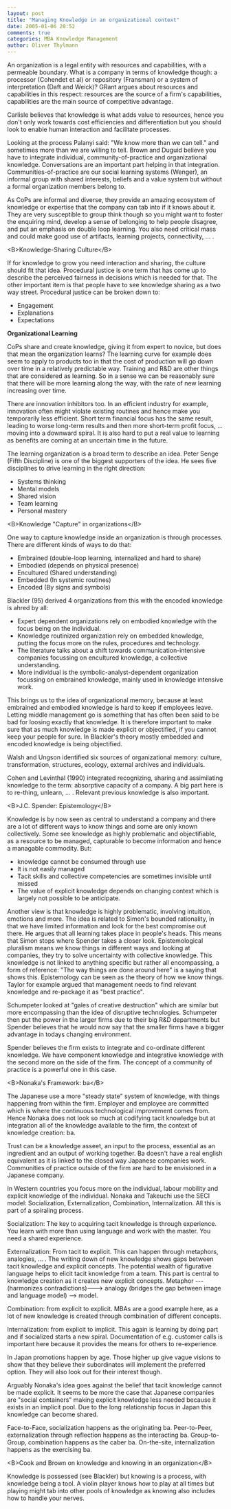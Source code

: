 ```yaml
---
layout: post
title: "Managing Knowledge in an organizational context"
date: 2005-01-06 20:52
comments: true
categories: MBA Knowledge Management
author: Oliver Thylmann
---
```



An organization is a legal entity with resources and capabilities, with a permeable boundary. What is a company in terms of knowledge though: a processor (Cohendet et al) or repository (Fransman) or a system of interpretation (Daft and Weick)? GRant argues about resources and capabilities in this respect: resources are the source of a firm's capabilities, capabilities are the main source of competitive advantage.





Carlisle believes that knowledge is what adds value to resources, hence you don't only work towards cost efficiencies and differentiation but you should look to enable human interaction and facilitate processes.

Looking at the process Palanyi said: &quot;We know more than we can tell.&quot; and sometimes more than we are willing to tell. Brown and Duguid believe you have to integrate individual, community-of-practice and organizational knowledge. Conversations are an important part helping in that integration. Communities-of-practice are our social learning systems (Wenger), an informal group with shared interests, beliefs and a value system but without a formal organization members belong to.

As CoPs are informal and diverse, they provide an amazing ecosystem of knowledge or expertise that the company can tab into if it knows about it. They are very susceptible to group think though so you might want to foster the enquiring mind, develop a sense of belonging to help people disagree, and put an emphasis on double loop learning. You also need critical mass and could make good use of artifacts, learning projects, connectivity, ... .

&lt;B&gt;Knowledge-Sharing Culture&lt;/B&gt;

If for knowledge to grow you need interaction and sharing, the culture should fit that idea. Procedural justice is one term that has come up to describe the perceived fairness in decisions which is needed for that. The other important item is that people have to see knowledge sharing as a two way street. Procedural justice can be broken down to:
- Engagement
- Explanations
- Expectations

**Organizational Learning**

CoPs share and create knowledge, giving it from expert to novice, but does that mean the organization learns? The learning curve for example does seem to apply to products too in that the cost of production will go down over time in a relatively predictable way. Training and R&amp;D are other things that are considered as learning. So in a sense we can be reasonably sure that there will be more learning along the way, with the rate of new learning increasing over time.

There are innovation inhibitors too. In an efficient industry for example, innovation often might violate existing routines and hence make you temporarily less efficient. Short term financial focus has the same result, leading to worse long-term results and then more short-term profit focus, ... moving into a downward spiral. It is also hard to put a real value to learning as benefits are coming at an uncertain time in the future.

The learning organization is a broad term to describe an idea. Peter Senge (Fifth Discipline) is one of the biggest supporters of the idea. He sees five disciplines to drive learning in the right direction:
- Systems thinking
- Mental models
- Shared vision
- Team learning
- Personal mastery

&lt;B&gt;Knowledge &quot;Capture&quot; in organizations&lt;/B&gt;

One way to capture knowledge inside an organization is through processes. There are different kinds of ways to do that:
- Embrained (double-loop learning, internalized and hard to share)
- Embodied (depends on physical presence)
- Encultured (Shared understanding)
- Embedded (In systemic routines)
- Encoded (By signs and symbols)

Blackler (95) derived 4 organizations from this with the encoded knowledge is ahred by all:
- Expert dependent organizations rely on embodied knowledge with the focus being on the individual.
- Knowledge routinized organization rely on embedded knowledge, putting the focus more on the rules, procedures and technology. 
- The literature talks about a shift towards communication-intensive companies focussing on encultured knowledge, a collective understanding.
- More individual is the symbolic-analyst-dependent organization focussing on embrained knowledge, mainly used in knowledge intensive work.

This brings us to the idea of organizational memory, because at least embrained and embodied knowledge is hard to keep if employees leave. Letting middle management go is something that has often been said to be bad for loosing exactly that knowledge. It is therefore important to make sure that as much knowledge is made explicit or objectified, if you cannot keep your people for sure. In Blackler's theory mostly embedded and encoded knowledge is being objectified.

Walsh and Ungson identified six sources of organizational memory: culture, transformation, structures, ecology, external archives and individuals.

Cohen and Levinthal (1990) integrated recognizing, sharing and assimilating knowledge to the term: absorptive capacity of a company. A big part here is to re-thing, unlearn, ... . Relevant previous knowledge is also important.

&lt;B&gt;J.C. Spender: Epistemology&lt;/B&gt;

Knowledge is by now seen as central to understand a company and there are a lot of different ways to know things and some are only known collectively. Some see knowledge as highly problematic and objectifiable, as a resource to be managed, capturable to become information and hence a managable commodity. But:


* knowledge cannot be consumed through use
* It is not easily managed
* Tacit skills and collective competencies are sometimes invisible until missed
* The value of explicit knowledge depends on changing context which is largely not possible to be anticipate.


Another view is that knowledge is highly problematic, involving intuition, emotions and more. The idea is related to Simon's bounded rationality, in that we have limited information and look for the best compromise out there. He argues that all learning takes place in people's heads. This means that Simon stops where Spender takes a closer look. Epistemological pluralism means we know things in different ways and looking at companies, they try to solve uncertainty with collective knowledge. This knowledge is not linked to anything specific but rather all encompassing, a form of reference: &quot;The way things are done around here&quot; is a saying that shows this. Epistemology can be seen as the theory of how we know things. Taylor for example argued that management needs to find relevant knowledge and re-package it as &quot;best practice&quot;. 

Schumpeter looked at &quot;gales of creative destruction&quot; which are similar but more encompassing than the idea of disruptive technologies. Schumpeter then put the power in the larger firms due to their big R&amp;D departments but Spender believes that he would now say that the smaller firms have a bigger advantage in todays changing environment.

Spender believes the firm exists to integrate and co-ordinate different knowledge. We have component knowledge and integrative knowledge with the second more on the side of the firm. The concept of a community of practice is a powerful one in this case.

&lt;B&gt;Nonaka's Framework: ba&lt;/B&gt;

The Japanese use a more &quot;steady state&quot; system of knowledge, with things happening from within the firm. Employer and employee are committed which is where the continuous technological improvement comes from. Hence Nonaka does not look so much at codifying tacit knowledge but at integration all of the knowledge available to the firm, the context of knowledge creation: ba.

Trust can be a knowledge asseet, an input to the process, essential as an ingredient and an output of working together. Ba doesn't have a real english equivalent as it is linked to the closed way Japanese companies work. Communities of practice outside of the firm are hard to be envisioned in a Japanese company.

In Western countries you focus more on the individual, labour mobility and explicit knowledge of the individual. Nonaka and Takeuchi use the SECI model: Socialization, Externalization, Combination, Internalization. All this is part of a spiraling process.

Socialization: The key to acquiring tacit knowledge is through experience. You learn with more than using language and work with the master. You need a shared experience.

Externalization: From tacit to explicit. This can happen through metaphors, analogies, ... . The writing down of new knowledge shows gaps between tacit knowledge and explicit concepts. The potential wealth of figurative language helps to elicit tacit knowledge from a team. This part is central to knowledge creation as it creates new explicit concepts. Metaphor ---(harmonizes contradictions)---&gt; analogy (bridges the gap between image and language model) --&gt; model.

Combination: from explicit to explicit. MBAs are a good example here, as a lot of new knowledge is created through combination of different concepts.

Internalization: from explicit to implicit. This again is learning by doing part and if socialized starts a new spiral. Documentation of e.g. customer calls is important here because it provides the means for others to re-experience.

In Japan promotions happen by age. Those higher up give vague visions to show that they believe their subordinates will implement the preferred option. They will also look out for their interest though. 

Arguably Nonaka's idea goes against the belief that tacit knowledge cannot be made explicit. It seems to be more the case that Japanese companies are &quot;social containers&quot; making explicit knowledge less needed because it exists in an implicit pool. Due to the long relationship focus in Japan this knowledge can become shared.

Face-to-Face, socialization happens as the originating ba.
Peer-to-Peer, externalization through reflection happens as the interacting ba.
Group-to-Group, combination happens as the caber ba.
On-the-site, internalization happens as the exercising ba.

&lt;B&gt;Cook and Brown on knowledge and knowing in an organization&lt;/B&gt;

Knowledge is possessed (see Blackler) but knowing is a process, with knowledge being a tool. A violin player knows how to play at all times but playing might tab into other pools of knowledge as knowing also includes how to handle your nerves.



